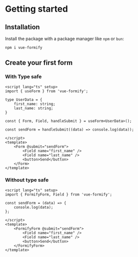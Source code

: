 # Getting started
## Installation
Install the package with a package manager like `npm` or `bun`:
```bash
npm i vue-formify
```
## Create your first form
### With Type safe
```vue
<script lang="ts" setup>
import { useForm } from 'vue-formify';

type UserData = {
	first_name: string;
	last_name: string;
}

const { Form, Field, handleSubmit } = useForm<UserData>();

const sendForm = handleSubmit((data) => console.log(data));

</script>
<template>
	<Form @submit="sendForm">
		<Field name="first_name" />
		<Field name="last_name" />
		<button>Send</button>
	</Form>
</template>
```
### Without type safe
```vue
<script lang="ts" setup>
import { FormifyForm, Field } from 'vue-formify';

const sendForm = (data) => {
	console.log(data);
};

</script>
<template>
	<FormifyForm @submit="sendForm">
		<Field name="first_name" />
		<Field name="last_name" />
		<button>Send</button>
	</FormifyForm>
</template>
```

